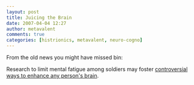 ```yaml
---
layout: post
title: Juicing the Brain
date: 2007-04-04 12:27
author: metavalent
comments: true
categories: [histrionics, metavalent, neuro-cogno]
---
```

From the old news you might have missed bin:

Research to limit mental fatigue among soldiers may foster <a href="http://www.sciam.com/askexpert_question.cfm?articleId=0001148F-EAB0-1E3A-82FC809EC5880000">controversial ways to enhance any person's brain</a>.
